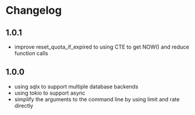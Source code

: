 Changelog
=========

## 1.0.1
- improve reset_quota_if_expired to using CTE to get NOW() and reduce function calls

## 1.0.0
- using sqlx to support multiple database backends
- using tokio to support async
- simplify the arguments to the command line by using limit and rate directly
